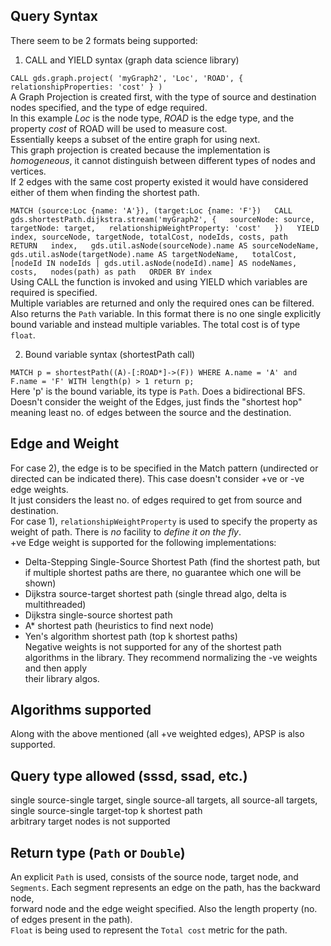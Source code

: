 ## Query Syntax

There seem to be 2 formats being supported:

1) CALL and YIELD syntax  (graph data science library)

`CALL gds.graph.project(
'myGraph2',
'Loc',
'ROAD',
{
relationshipProperties: 'cost'
}
)`  
A Graph Projection is created first, with the type of source and destination nodes specified, and the type of edge required.  
In this example *Loc* is the node type, *ROAD* is the edge type, and the property *cost* of ROAD will be used to measure cost.  
Essentially keeps a subset of the entire graph for using next.  
This graph projection is created because the implementation is *homogeneous*, it cannot distinguish between different types of nodes and vertices.  
If 2 edges with the same cost property existed it would have considered either of them when finding the shortest path.  

`MATCH (source:Loc {name: 'A'}), (target:Loc {name: 'F'})  
CALL gds.shortestPath.dijkstra.stream('myGraph2', {  
sourceNode: source,  
targetNode: target,  
relationshipWeightProperty: 'cost'  
})  
YIELD index, sourceNode, targetNode, totalCost, nodeIds, costs, path  
RETURN  
index,  
gds.util.asNode(sourceNode).name AS sourceNodeName,  
gds.util.asNode(targetNode).name AS targetNodeName,  
totalCost,  
[nodeId IN nodeIds | gds.util.asNode(nodeId).name] AS nodeNames,  
costs,  
nodes(path) as path  
ORDER BY index`  
Using CALL the function is invoked and using YIELD which variables are required is specified.  
Multiple variables are returned and only the required ones can be filtered. Also returns the `Path` variable. In this format there is no one single 
explicitly bound variable and instead multiple variables. The total cost is of type `float`.   

2) Bound variable syntax (shortestPath call)

`MATCH p = shortestPath((A)-[:ROAD*]->(F)) WHERE A.name = 'A' and F.name = 'F' WITH length(p) > 1 return p;`  
Here 'p' is the bound variable, its type is `Path`. Does a bidirectional BFS.  
Doesn't consider the weight of the Edges, just finds the "shortest hop" meaning least no. of edges between the source and the destination.  

## Edge and Weight

For case 2), the edge is to be specified in the Match pattern (undirected or directed can be indicated there). This case doesn't consider +ve or -ve edge weights.  
It just considers the least no. of edges required to get from source and destination.  
For case 1), `relationshipWeightProperty` is used to specify the property as weight of path. There is _no_ facility to _define it on the fly_.  
+ve Edge weight is supported for the following implementations:
- Delta-Stepping Single-Source Shortest Path (find the shortest path, but if multiple shortest paths are there, no guarantee which one will be shown)
- Dijkstra source-target shortest path (single thread algo, delta is multithreaded)
- Dijkstra single-source shortest path
- A* shortest path (heuristics to find next node)
- Yen's algorithm shortest path (top k shortest paths)  
Negative weights is not supported for any of the shortest path algorithms in the library. They recommend normalizing the -ve weights and then apply  
their library algos.  

## Algorithms supported

Along with the above mentioned (all +ve weighted edges), APSP is also supported.  

## Query type allowed (sssd, ssad, etc.)  

single source-single target, single source-all targets, all source-all targets, single source-single target-top k shortest path  
arbitrary target nodes is not supported

## Return type (`Path` or `Double`)

An explicit `Path` is used, consists of the source node, target node, and `Segments`. Each segment represents an edge on the path, has the backward node,  
forward node and the edge weight specified. Also the length property (no. of edges present in the path).   
`Float` is being used to represent the `Total cost` metric for the path.  
